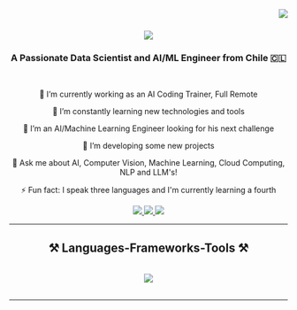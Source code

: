 <img align="right" src="https://visitor-badge.laobi.icu/badge?page_id=pjbds.pjbds"/>
  <h1 align="center">
    <img src="https://readme-typing-svg.herokuapp.com/?
  font=Righteous&size35&center=true&vCenter=true&width=500&height=70&duration=4000&lines=Hi+There!+👋;+I'm+Pedro+Benito!"/>
</h1>

<h3 align="center">A Passionate Data Scientist and AI/ML Engineer from Chile  🇨🇱 </h3>

<br/>

<div align="center">

 🔭 I’m currently working as an AI Coding Trainer, Full Remote
  
🌱 I’m constantly learning new technologies and tools
  
👯 I’m an AI/Machine Learning Engineer looking for his next challenge
  
🤔 I’m developing some new projects 
  
💬 Ask me about AI, Computer Vision, Machine Learning, Cloud Computing, NLP and LLM's! 

⚡ Fun fact: I speak three languages and I'm currently learning a fourth 

</div>

<div align="center">
  <a href="mailto:pedrojesusbn@gmail.com">
       <img src="https://img.shields.io/badge/Gmail-333333?style=for-the-badge&logo=gmail&logoColor=red" />
  </a>
  <a href="https://linkedin.com/in/pbds">
    <img src="https://img.shields.io/badge/LinkedIn-0077B5?style=for-the-badge&logo=linkedin&logoColor=white"/>
  </a>
  <a href="https://pjbds.github.io">
     <img src="https://img.shields.io/badge/Portfolio-FF5722?style=for-the-badge&logo=todoist&logoColor=white" target="_blank" />
  </a>
</div>

 <hr/>
 
<h2 align="center">⚒️ Languages-Frameworks-Tools ⚒️</h2>
<br/>
<div align="center">
    <img src="https://skillicons.dev/icons?i=python,ai,azure,discord,github,sqlite,sklearn,tensorflow,vscode,mysql,opencv" />
</div>

<br/>
<hr/>





